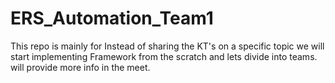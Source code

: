 # ERS_Automation_Team1
This repo is mainly for Instead of sharing the KT's on a specific topic we will start implementing  Framework from the scratch and lets divide into teams. will provide more info in the meet.

